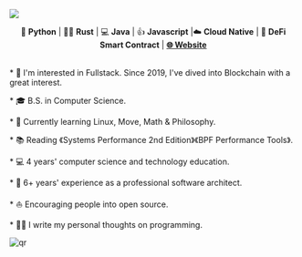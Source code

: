 ![](https://github.com/code-rain002/code-rain002/blob/master/icons/header_1.png)

<div align="center">
🐍 <b>Python</b> | 👩‍💻 <b>Rust</b> | 💻 <b>Java</b> | 👍 <b>Javascript</b> |☁️ <b>Cloud Native</b> | 📝 <b>DeFi Smart Contract</b> | <b><a href="https://suzuki-david.netlify.app">🌐 Website</a></b>
</div>
<br>
<div>
  <p>* 🧐   I'm interested in Fullstack. Since 2019, I've dived into Blockchain with a great interest.</p>
  <p>* 🎓   B.S. in Computer Science.</p>
  <p>* 🌱   Currently learning Linux, Move, Math & Philosophy.</p>
  <p>* 📚   Reading 《Systems Performance 2nd Edition》《BPF Performance Tools》.</p>
  <p>* 💻   4 years' computer science and technology education.</p>
  <p>* 🏢   6+ years' experience as a professional software architect.</p>
  <p>* ⛵   Encouraging people into open source.</p>
  <p>* ✍🏻   I write my personal thoughts on programming.</p>
  </div>
<img src="https://github.com/suzukidavid/suzukidavid/blob/master/icons/qr.png" alt="qr"/>
